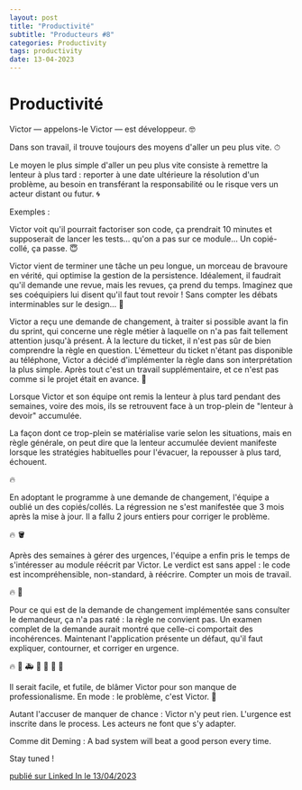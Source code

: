 ```yaml
---
layout: post
title: "Productivité"
subtitle: "Producteurs #8"
categories: Productivity
tags: productivity
date: 13-04-2023
---
```

# Productivité

Victor — appelons-le Victor — est développeur. 🤓

Dans son travail, il trouve toujours des moyens d'aller un peu plus vite. ⏱
<!--more-->

Le moyen le plus simple d'aller un peu plus vite consiste à remettre la lenteur à plus tard : reporter à une date ultérieure la résolution d'un problème, au besoin en transférant la responsabilité ou le risque vers un acteur distant ou futur. 🌀

Exemples :

Victor voit qu'il pourrait factoriser son code, ça prendrait 10 minutes et supposerait de lancer les tests… qu'on a pas sur ce module… Un copié-collé, ça passe. 😇

Victor vient de terminer une tâche un peu longue, un morceau de bravoure en vérité, qui optimise la gestion de la persistence. Idéalement, il faudrait qu'il demande une revue, mais les revues, ça prend du temps. Imaginez que ses coéquipiers lui disent qu'il faut tout revoir ! Sans compter les débats interminables sur le design… 🤺 

Victor a reçu une demande de changement, à traiter si possible avant la fin du sprint, qui concerne une règle métier à laquelle on n'a pas fait tellement attention jusqu'à présent. À la lecture du ticket, il n'est pas sûr de bien comprendre la règle en question. L'émetteur du ticket n'étant pas disponible au téléphone, Victor a décidé d'implémenter la règle dans son interprétation la plus simple. Après tout c'est un travail supplémentaire, et ce n'est pas comme si le projet était en avance. 🚚

Lorsque Victor et son équipe ont remis la lenteur à plus tard pendant des semaines, voire des mois, ils se retrouvent face à un trop-plein de "lenteur à devoir" accumulée.

La façon dont ce trop-plein se matérialise varie selon les situations, mais en règle générale, on peut dire que la lenteur accumulée devient manifeste lorsque les stratégies habituelles pour l'évacuer, la repousser à plus tard, échouent.

🔥

En adoptant le programme à une demande de changement, l'équipe a oublié un des copiés/collés. La régression ne s'est manifestée que 3 mois après la mise à jour. Il a fallu 2 jours entiers pour corriger le problème.

🔥 🪣

Après des semaines à gérer des urgences, l'équipe a enfin pris le temps de s'intéresser au module réécrit par Victor. Le verdict est sans appel : le code est incompréhensible, non-standard, à réécrire. Compter un mois de travail.

🔥 🚒

Pour ce qui est de la demande de changement implémentée sans consulter le demandeur, ça n'a pas raté : la règle ne convient pas. Un examen complet de la demande aurait montré que celle-ci comportait des incohérences. Maintenant l'application présente un défaut, qu'il faut expliquer, contourner, et corriger en urgence.

🔥 🚒 🚑 🚧 🚓 🎥 📡

Il serait facile, et futile, de blâmer Victor pour son manque de professionalisme. En mode : le problème, c'est Victor. 👻 

Autant l'accuser de manquer de chance : Victor n'y peut rien.  L'urgence est inscrite dans le process. Les acteurs ne font que s'y adapter. 

Comme dit Deming : A bad system will beat a good person every time.

Stay tuned !

[publié sur Linked In le 13/04/2023](https://www.linkedin.com/posts/christophe-thibaut-35b4657_etatdelart-productivite-management-activity-7052151373290770432-rZG2?utm_source=share&utm_medium=member_desktop)
